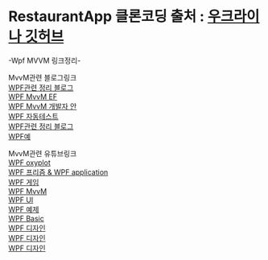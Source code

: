 # RestaurantApp 클론코딩 출처 : [우크라이나 깃허브](https://github.com/VitaliiVoitovych/RestaurantAppWpf)

-Wpf MVVM 링크정리-

MvvM관련 블로그링크
<br>[WPF관련 정리 블로그](https://arong.info/List/List/WPF?id=0)
<br>[WPF MvvM EF](https://dotnetgenetics.blogspot.com/2021/02/wpf-crud-with-datagrid-mvvm-entity.html)
<br>[WPF MvvM 개발자 안](https://kaki104.tistory.com/830)
<br>[WPF 자동테스트](https://racer42.tistory.com/150)
<br>[WPF관련 정리 블로그](https://yeko90.tistory.com/category/c%23/wpf?page=1)
<br>[WPF예](https://www.technical-recipes.com/category/c-net-2/)

MvvM관련 유튜브링크
<br>[WPF oxyplot](https://www.youtube.com/@CExercises)
<br>[WPF 프리즘 & WPF application](https://www.youtube.com/@learnwithkharsh)
<br>[WPF 게임](https://www.youtube.com/@TheDanderle)
<br>[WPF MvvM](https://www.youtube.com/@Kitokeboo)
<br>[WPF UI](https://www.youtube.com/@CSharpCodeAcademy)
<br>[WPF 예제](https://www.youtube.com/@werecodingdotnet)
<br>[WPF Basic](https://www.youtube.com/@CodeSynergy)
<br>[WPF 디자인](https://www.youtube.com/@CSharpDesignPro)
<br>[WPF 디자인](https://www.youtube.com/@WpfUI)
<br>[WPF 디자인](https://www.youtube.com/@_buffer)

